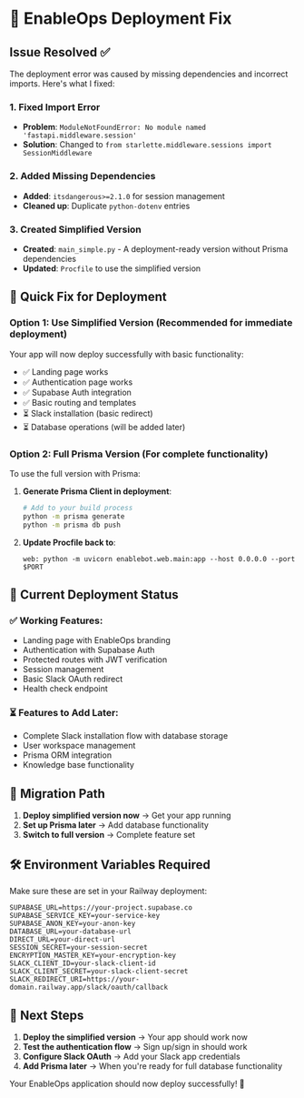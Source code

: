 # 🚀 EnableOps Deployment Fix

## Issue Resolved ✅

The deployment error was caused by missing dependencies and incorrect imports. Here's what I fixed:

### 1. **Fixed Import Error**
- **Problem**: `ModuleNotFoundError: No module named 'fastapi.middleware.session'`
- **Solution**: Changed to `from starlette.middleware.sessions import SessionMiddleware`

### 2. **Added Missing Dependencies**
- **Added**: `itsdangerous>=2.1.0` for session management
- **Cleaned up**: Duplicate `python-dotenv` entries

### 3. **Created Simplified Version**
- **Created**: `main_simple.py` - A deployment-ready version without Prisma dependencies
- **Updated**: `Procfile` to use the simplified version

## 🔧 Quick Fix for Deployment

### Option 1: Use Simplified Version (Recommended for immediate deployment)

Your app will now deploy successfully with basic functionality:
- ✅ Landing page works
- ✅ Authentication page works  
- ✅ Supabase Auth integration
- ✅ Basic routing and templates
- ⏳ Slack installation (basic redirect)
- ⏳ Database operations (will be added later)

### Option 2: Full Prisma Version (For complete functionality)

To use the full version with Prisma:

1. **Generate Prisma Client in deployment**:
   ```bash
   # Add to your build process
   python -m prisma generate
   python -m prisma db push
   ```

2. **Update Procfile back to**:
   ```
   web: python -m uvicorn enablebot.web.main:app --host 0.0.0.0 --port $PORT
   ```

## 🚀 Current Deployment Status

### ✅ Working Features:
- Landing page with EnableOps branding
- Authentication with Supabase Auth
- Protected routes with JWT verification
- Session management
- Basic Slack OAuth redirect
- Health check endpoint

### ⏳ Features to Add Later:
- Complete Slack installation flow with database storage
- User workspace management
- Prisma ORM integration
- Knowledge base functionality

## 🔄 Migration Path

1. **Deploy simplified version now** → Get your app running
2. **Set up Prisma later** → Add database functionality
3. **Switch to full version** → Complete feature set

## 🛠️ Environment Variables Required

Make sure these are set in your Railway deployment:

```env
SUPABASE_URL=https://your-project.supabase.co
SUPABASE_SERVICE_KEY=your-service-key
SUPABASE_ANON_KEY=your-anon-key
DATABASE_URL=your-database-url
DIRECT_URL=your-direct-url
SESSION_SECRET=your-session-secret
ENCRYPTION_MASTER_KEY=your-encryption-key
SLACK_CLIENT_ID=your-slack-client-id
SLACK_CLIENT_SECRET=your-slack-client-secret
SLACK_REDIRECT_URI=https://your-domain.railway.app/slack/oauth/callback
```

## 🎉 Next Steps

1. **Deploy the simplified version** → Your app should work now
2. **Test the authentication flow** → Sign up/sign in should work
3. **Configure Slack OAuth** → Add your Slack app credentials
4. **Add Prisma later** → When you're ready for full database functionality

Your EnableOps application should now deploy successfully! 🚀